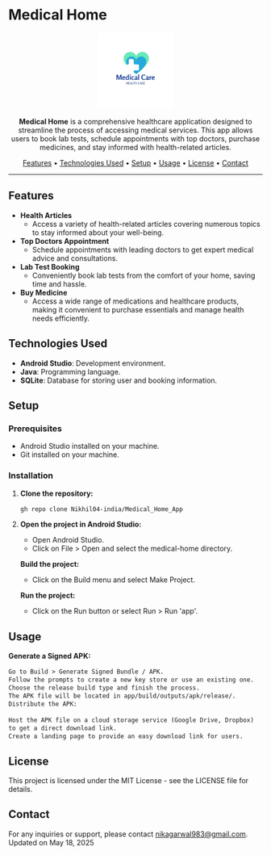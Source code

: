# Medical Home

<p align="center">
  <img src="app/src/main/res/drawable/applogo.jpg" alt="Medical Home Logo" width="150" height="150">
</p>

<p align="center">
  <b>Medical Home</b> is a comprehensive healthcare application designed to streamline the process of accessing medical services. 
  This app allows users to book lab tests, schedule appointments with top doctors, purchase medicines, and stay informed with health-related articles.
</p>

<p align="center">
  <a href="#features">Features</a> •
  <a href="#technologies-used">Technologies Used</a> •
  <a href="#setup">Setup</a> •
  <a href="#usage">Usage</a> •
  <a href="#license">License</a> •
  <a href="#contact">Contact</a>
</p>

---

## Features

- **Health Articles**
  - Access a variety of health-related articles covering numerous topics to stay informed about your well-being.
- **Top Doctors Appointment**
  - Schedule appointments with leading doctors to get expert medical advice and consultations.
- **Lab Test Booking**
  - Conveniently book lab tests from the comfort of your home, saving time and hassle.
- **Buy Medicine**
  - Access a wide range of medications and healthcare products, making it convenient to purchase essentials and manage health needs efficiently.

## Technologies Used

- **Android Studio**: Development environment.
- **Java**: Programming language.
- **SQLite**: Database for storing user and booking information.

## Setup

### Prerequisites

- Android Studio installed on your machine.
- Git installed on your machine.

### Installation

1. **Clone the repository:**
   ```bash
   gh repo clone Nikhil04-india/Medical_Home_App
2. **Open the project in Android Studio:**

    - Open Android Studio.
    - Click on File > Open and select the medical-home directory.
    
   **Build the project:**

    - Click on the Build menu and select Make Project.

   **Run the project:**

    - Click on the Run button or select Run > Run 'app'.

## Usage
   **Generate a Signed APK:**

    Go to Build > Generate Signed Bundle / APK.
    Follow the prompts to create a new key store or use an existing one.
    Choose the release build type and finish the process.
    The APK file will be located in app/build/outputs/apk/release/.
    Distribute the APK:

    Host the APK file on a cloud storage service (Google Drive, Dropbox) to get a direct download link.
    Create a landing page to provide an easy download link for users.

## License
This project is licensed under the MIT License - see the LICENSE file for details.

## Contact
For any inquiries or support, please contact nikagarwal983@gmail.com.
Updated on May 18, 2025

